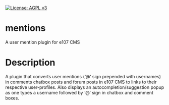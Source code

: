 [![License: AGPL v3](https://img.shields.io/badge/License-AGPL%20v3-blue.svg)](https://www.gnu.org/licenses/agpl-3.0)
# mentions
A user mention plugin for e107 CMS

# Description
A plugin that converts user mentions (‘@‘ sign prepended with usernames) in comments chatbox posts and forum posts in e107 CMS to links to their respective user-profiles. Also displays an autocompletion/suggestion popup as one types a username followed by ‘@‘ sign in chatbox and comment boxes.
